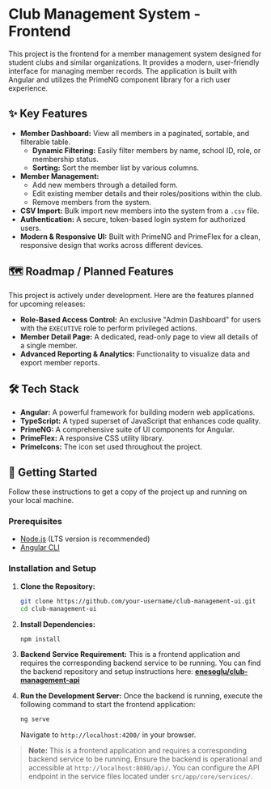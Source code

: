 # Club Management System - Frontend

This project is the frontend for a member management system designed for student clubs and similar organizations. It provides a modern, user-friendly interface for managing member records. The application is built with Angular and utilizes the PrimeNG component library for a rich user experience.

## ✨ Key Features

- **Member Dashboard:** View all members in a paginated, sortable, and filterable table.
  - **Dynamic Filtering:** Easily filter members by name, school ID, role, or membership status.
  - **Sorting:** Sort the member list by various columns.
- **Member Management:**
  - Add new members through a detailed form.
  - Edit existing member details and their roles/positions within the club.
  - Remove members from the system.
- **CSV Import:** Bulk import new members into the system from a `.csv` file.
- **Authentication:** A secure, token-based login system for authorized users.
- **Modern & Responsive UI:** Built with PrimeNG and PrimeFlex for a clean, responsive design that works across different devices.

## 🗺️ Roadmap / Planned Features

This project is actively under development. Here are the features planned for upcoming releases:

- **Role-Based Access Control:** An exclusive "Admin Dashboard" for users with the `EXECUTIVE` role to perform privileged actions.
- **Member Detail Page:** A dedicated, read-only page to view all details of a single member.
- **Advanced Reporting & Analytics:** Functionality to visualize data and export member reports.

## 🛠️ Tech Stack

- **Angular:** A powerful framework for building modern web applications.
- **TypeScript:** A typed superset of JavaScript that enhances code quality.
- **PrimeNG:** A comprehensive suite of UI components for Angular.
- **PrimeFlex:** A responsive CSS utility library.
- **PrimeIcons:** The icon set used throughout the project.

## 🚀 Getting Started

Follow these instructions to get a copy of the project up and running on your local machine.

### Prerequisites

- [Node.js](https://nodejs.org/) (LTS version is recommended)
- [Angular CLI](https://angular.dev/tools/cli)

### Installation and Setup

1.  **Clone the Repository:**

    ```bash
    git clone https://github.com/your-username/club-management-ui.git
    cd club-management-ui
    ```

2.  **Install Dependencies:**

    ```bash
    npm install
    ```

3.  **Backend Service Requirement:**
    This is a frontend application and requires the corresponding backend service to be running. You can find the backend repository and setup instructions here:
    **[enesoglu/club-management-api](https://github.com/enesoglu/club-management-api)**

4.  **Run the Development Server:**
    Once the backend is running, execute the following command to start the frontend application:

    ```bash
    ng serve
    ```

    Navigate to `http://localhost:4200/` in your browser.

> **Note:** This is a frontend application and requires a corresponding backend service to be running. Ensure the backend is operational and accessible at `http://localhost:8080/api/`. You can configure the API endpoint in the service files located under `src/app/core/services/`.
